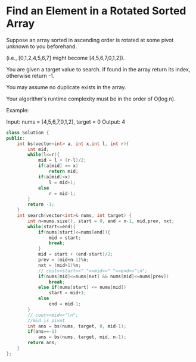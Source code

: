 # Find an Element in a Rotated Sorted Array

Suppose an array sorted in ascending order is rotated at some pivot unknown to you beforehand.

(i.e., [0,1,2,4,5,6,7] might become [4,5,6,7,0,1,2]).

You are given a target value to search. If found in the array return its index, otherwise return -1.

You may assume no duplicate exists in the array.

Your algorithm's runtime complexity must be in the order of O(log n).

Example:

Input: nums = [4,5,6,7,0,1,2], target = 0
Output: 4

```cpp
class Solution {
public:
    int bs(vector<int> a, int x,int l, int r){
        int mid;
        while(l<=r){
            mid = l + (r-l)/2;
            if(a[mid] == x)
                return mid;
            if(a[mid]<x)
                l = mid+1;
            else
                r = mid-1;
        }
        return -1;
    }
    int search(vector<int>& nums, int target) {
        int n=nums.size(), start = 0, end = n-1, mid,prev, nxt;
        while(start<=end){
            if(nums[start]<=nums[end]){
                mid = start;
                break;
            }
            mid = start + (end-start)/2;
            prev = (mid+n-1)%n;
            nxt = (mid+1)%n;
            // cout<<start<<" "<<mid<<" "<<end<<"\n";
            if(nums[mid]<=nums[nxt] && nums[mid]<=nums[prev])
                break;
            else if(nums[start] <= nums[mid])
                start = mid+1;
            else
                end = mid-1;
        }
        // cout<<mid<<"\n";
        //mid is pivot
        int ans = bs(nums, target, 0, mid-1);
        if(ans==-1)
            ans = bs(nums, target, mid, n-1);
        return ans;
    }
};
```
